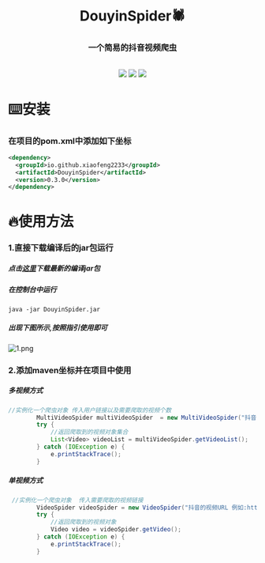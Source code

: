 <center>
<h1>DouyinSpider🕷️</h1>
<h3>一个简易的抖音视频爬虫</h3>
<br>
</center>
<center>
<img src="https://img.shields.io/badge/licence-MIT-brightgreen?style=for-the-badge">
<img src="https://img.shields.io/badge/JDK-8+-blue?style=for-the-badge">
<img src="https://img.shields.io/badge/version-0.3.0-red?style=for-the-badge">
</center>



# ⌨️安装

### 在项目的pom.xml中添加如下坐标

```xml
<dependency>
  <groupId>io.github.xiaofeng2233</groupId>
  <artifactId>DouyinSpider</artifactId>
  <version>0.3.0</version>
</dependency>
```





# 🔥使用方法

### 1.直接下载编译后的jar包运行

##### 点击<a href="1">这里</a>下载最新的编译jar包

##### 在控制台中运行

```shell
java -jar DouyinSpider.jar
```

##### 出现下图所示,按照指引使用即可

![1.png](https://i.loli.net/2021/10/09/XFTzvGBp8e6EVPj.png)





### 2.添加maven坐标并在项目中使用

##### 多视频方式

```java
//实例化一个爬虫对象 传入用户链接以及需要爬取的视频个数
        MultiVideoSpider multiVideoSpider  = new MultiVideoSpider("抖音用户主页URL 例如:https://v.douyin.com/dqkGuTS/",100);
        try {
            //返回爬取到的视频对象集合
            List<Video> videoList = multiVideoSpider.getVideoList();
        } catch (IOException e) {
            e.printStackTrace();
        }
```

##### 单视频方式

```java
 //实例化一个爬虫对象  传入需要爬取的视频链接
        VideoSpider videoSpider = new VideoSpider("抖音的视频URL 例如:https://v.douyin.com/d4AHcm1/");
        try {
            //返回爬取到的视频对象
            Video video = videoSpider.getVideo();
        } catch (IOException e) {
            e.printStackTrace();
        }
```

